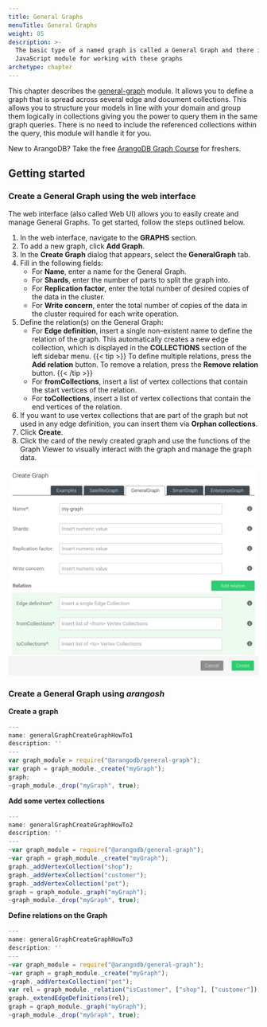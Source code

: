 ```yaml
---
title: General Graphs
menuTitle: General Graphs
weight: 85
description: >-
  The basic type of a named graph is called a General Graph and there is a
  JavaScript module for working with these graphs
archetype: chapter
---
```

This chapter describes the [general-graph](../_index.md) module.
It allows you to define a graph that is spread across several edge and document
collections.
This allows you to structure your models in line with your domain and group
them logically in collections giving you the power to query them in the same
graph queries.
There is no need to include the referenced collections within the query, this
module will handle it for you.

New to ArangoDB? Take the free
[ArangoDB Graph Course](https://www.arangodb.com/arangodb-graph-course)
for freshers.

## Getting started

### Create a General Graph using the web interface

The web interface (also called Web UI) allows you to easily create and manage
General Graphs. To get started, follow the steps outlined below.

1. In the web interface, navigate to the **GRAPHS** section.
2. To add a new graph, click **Add Graph**.
3. In the **Create Graph** dialog that appears, select the
   **GeneralGraph** tab.
4. Fill in the following fields:
   - For **Name**, enter a name for the General Graph.
   - For **Shards**, enter the number of parts to split the graph into.
   - For **Replication factor**, enter the total number of
     desired copies of the data in the cluster.
   - For **Write concern**, enter the total number of copies
     of the data in the cluster required for each write operation.
5. Define the relation(s) on the General Graph:     
   - For **Edge definition**, insert a single non-existent name to define
     the relation of the graph. This automatically creates a new edge
     collection, which is displayed in the **COLLECTIONS** section of the
     left sidebar menu.
     {{< tip >}}
     To define multiple relations, press the **Add relation** button.
     To remove a relation, press the **Remove relation** button.
     {{< /tip >}}
   - For **fromCollections**, insert a list of vertex collections
     that contain the start vertices of the relation.
   - For **toCollections**, insert a list of vertex collections that
     contain the end vertices of the relation.
6. If you want to use vertex collections that are part of the graph
   but not used in any edge definition, you can insert them via
   **Orphan collections**.
7. Click **Create**. 
8. Click the card of the newly created graph and use the functions of the Graph
   Viewer to visually interact with the graph and manage the graph data.

![Create General Graph](../../../images/Create-GeneralGraph.png)   

### Create a General Graph using _arangosh_

**Create a graph**

```js
---
name: generalGraphCreateGraphHowTo1
description: ''
---
var graph_module = require("@arangodb/general-graph");
var graph = graph_module._create("myGraph");
graph;
~graph_module._drop("myGraph", true);
```

**Add some vertex collections**

```js
---
name: generalGraphCreateGraphHowTo2
description: ''
---
~var graph_module = require("@arangodb/general-graph");
~var graph = graph_module._create("myGraph");
graph._addVertexCollection("shop");
graph._addVertexCollection("customer");
graph._addVertexCollection("pet");
graph = graph_module._graph("myGraph");
~graph_module._drop("myGraph", true);
```

**Define relations on the Graph**

```js
---
name: generalGraphCreateGraphHowTo3
description: ''
---
~var graph_module = require("@arangodb/general-graph");
~var graph = graph_module._create("myGraph");
~graph._addVertexCollection("pet");
var rel = graph_module._relation("isCustomer", ["shop"], ["customer"]);
graph._extendEdgeDefinitions(rel);
graph = graph_module._graph("myGraph");
~graph_module._drop("myGraph", true);
```
